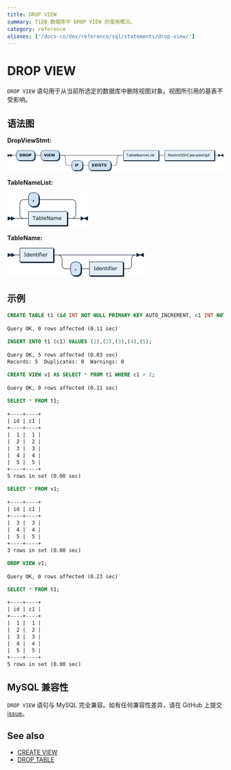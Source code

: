 ```yaml
---
title: DROP VIEW
summary: TiDB 数据库中 DROP VIEW 的使用概况。
category: reference
aliases: ['/docs-cn/dev/reference/sql/statements/drop-view/']
---
```


# DROP VIEW

`DROP VIEW` 语句用于从当前所选定的数据库中删除视图对象。视图所引用的基表不受影响。

## 语法图

**DropViewStmt:**

![DropViewStmt](/media/sqlgram/DropViewStmt.png)

**TableNameList:**

![TableNameList](/media/sqlgram/TableNameList.png)

**TableName:**

![TableName](/media/sqlgram/TableName.png)

## 示例



```sql
CREATE TABLE t1 (id INT NOT NULL PRIMARY KEY AUTO_INCREMENT, c1 INT NOT NULL);
```

```
Query OK, 0 rows affected (0.11 sec)
```



```sql
INSERT INTO t1 (c1) VALUES (1),(2),(3),(4),(5);
```

```
Query OK, 5 rows affected (0.03 sec)
Records: 5  Duplicates: 0  Warnings: 0
```



```sql
CREATE VIEW v1 AS SELECT * FROM t1 WHERE c1 > 2;
```

```
Query OK, 0 rows affected (0.11 sec)
```



```sql
SELECT * FROM t1;
```

```
+----+----+
| id | c1 |
+----+----+
|  1 |  1 |
|  2 |  2 |
|  3 |  3 |
|  4 |  4 |
|  5 |  5 |
+----+----+
5 rows in set (0.00 sec)
```



```sql
SELECT * FROM v1;
```

```
+----+----+
| id | c1 |
+----+----+
|  3 |  3 |
|  4 |  4 |
|  5 |  5 |
+----+----+
3 rows in set (0.00 sec)
```



```sql
DROP VIEW v1;
```

```
Query OK, 0 rows affected (0.23 sec)
```



```sql
SELECT * FROM t1;
```

```
+----+----+
| id | c1 |
+----+----+
|  1 |  1 |
|  2 |  2 |
|  3 |  3 |
|  4 |  4 |
|  5 |  5 |
+----+----+
5 rows in set (0.00 sec)
```

## MySQL 兼容性

`DROP VIEW` 语句与 MySQL 完全兼容。如有任何兼容性差异，请在 GitHub 上提交 [issue](/report-issue.md)。

## See also

* [CREATE VIEW](/sql-statements/sql-statement-create-view.md)
* [DROP TABLE](/sql-statements/sql-statement-drop-table.md)
